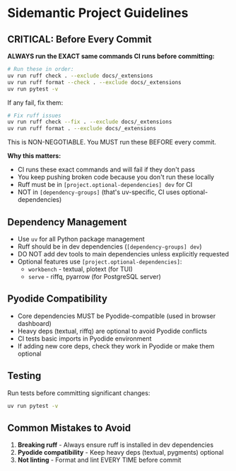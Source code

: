 # Sidemantic Project Guidelines

## CRITICAL: Before Every Commit

**ALWAYS run the EXACT same commands CI runs before committing:**

```bash
# Run these in order:
uv run ruff check . --exclude docs/_extensions
uv run ruff format --check . --exclude docs/_extensions
uv run pytest -v
```

If any fail, fix them:
```bash
# Fix ruff issues
uv run ruff check --fix . --exclude docs/_extensions
uv run ruff format . --exclude docs/_extensions
```

This is NON-NEGOTIABLE. You MUST run these BEFORE every commit.

**Why this matters:**
- CI runs these exact commands and will fail if they don't pass
- You keep pushing broken code because you don't run these locally
- Ruff must be in `[project.optional-dependencies] dev` for CI
- NOT in `[dependency-groups]` (that's uv-specific, CI uses optional-dependencies)

## Dependency Management

- Use `uv` for all Python package management
- Ruff should be in dev dependencies (`[dependency-groups] dev`)
- DO NOT add dev tools to main dependencies unless explicitly requested
- Optional features use `[project.optional-dependencies]`:
  - `workbench` - textual, plotext (for TUI)
  - `serve` - riffq, pyarrow (for PostgreSQL server)

## Pyodide Compatibility

- Core dependencies MUST be Pyodide-compatible (used in browser dashboard)
- Heavy deps (textual, riffq) are optional to avoid Pyodide conflicts
- CI tests basic imports in Pyodide environment
- If adding new core deps, check they work in Pyodide or make them optional

## Testing

Run tests before committing significant changes:
```bash
uv run pytest -v
```

## Common Mistakes to Avoid

1. **Breaking ruff** - Always ensure ruff is installed in dev dependencies
2. **Pyodide compatibility** - Keep heavy deps (textual, pygments) optional
3. **Not linting** - Format and lint EVERY TIME before commit
